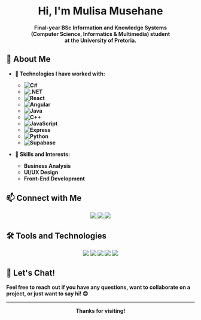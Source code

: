 <h1 align="center">
  Hi, I'm Mulisa Musehane 
</h1>

<p align="center">
  <b>Final-year BSc Information and Knowledge Systems </br>(Computer Science, Informatics & Multimedia) student<b/>
  </br> at the University of Pretoria.
</p>

## 🚀 About Me

- 💼 **Technologies I have worked with:**
  - ![C#](https://img.shields.io/badge/-C%23-239120?style=for-the-badge&logo=c-sharp&logoColor=white) 
  - ![.NET](https://img.shields.io/badge/-.NET-512BD4?style=for-the-badge&logo=dotnet&logoColor=white)
  - ![React](https://img.shields.io/badge/-React-61DAFB?style=for-the-badge&logo=react&logoColor=white)
  - ![Angular](https://img.shields.io/badge/-Angular-DD0031?style=for-the-badge&logo=angular&logoColor=white)
  - ![Java](https://img.shields.io/badge/-Java-007396?style=for-the-badge&logo=java&logoColor=white)
  - ![C++](https://img.shields.io/badge/-C++-00599C?style=for-the-badge&logo=c%2B%2B&logoColor=white)
  - ![JavaScript](https://img.shields.io/badge/-JavaScript-F7DF1E?style=for-the-badge&logo=javascript&logoColor=black)
  - ![Express](https://img.shields.io/badge/-Express-000000?style=for-the-badge&logo=express&logoColor=white)
  - ![Python](https://img.shields.io/badge/-Python-3776AB?style=for-the-badge&logo=python&logoColor=white)
  - ![Supabase](https://img.shields.io/badge/-Supabase-3ECF8E?style=for-the-badge&logo=supabase&logoColor=white)

- 🌟 **Skills and Interests:**
  - Business Analysis
  - UI/UX Design
  - Front-End Development

## 📫 Connect with Me

<p align="center">
  <a href="https://www.linkedin.com/in/mulisa-musehane-96119b233/" target="_blank">
    <img src="https://img.shields.io/badge/-LinkedIn-0077B5?style=for-the-badge&logo=linkedin&logoColor=white">
  </a>
  <a href="mailto:mulisamusehane@gmail.com">
    <img src="https://img.shields.io/badge/-Email-D14836?style=for-the-badge&logo=gmail&logoColor=white">
  </a>
  <a href="https://github.com/mulisamusehane" target="_blank">
    <img src="https://img.shields.io/badge/-GitHub-181717?style=for-the-badge&logo=github&logoColor=white">
  </a>
</p>

## 🛠️ Tools and Technologies

<p align="center">
  <img src="https://img.shields.io/badge/VS%20Code-0078d7.svg?style=for-the-badge&logo=visual-studio-code&logoColor=white">
  <img src="https://img.shields.io/badge/Git-F05032?style=for-the-badge&logo=git&logoColor=white">
  <img src="https://img.shields.io/badge/GitHub-181717?style=for-the-badge&logo=github&logoColor=white">
  <img src="https://img.shields.io/badge/Figma-F24E1E?style=for-the-badge&logo=figma&logoColor=white">
  <img src="https://img.shields.io/badge/Microsoft%20Visual%20Studio-5C2D91?style=for-the-badge&logo=visual-studio&logoColor=white">
</p>

## 💬 Let's Chat!

Feel free to reach out if you have any questions, want to collaborate on a project, or just want to say hi! 😊

---

<p align="center">
  Thanks for visiting!
</p>
